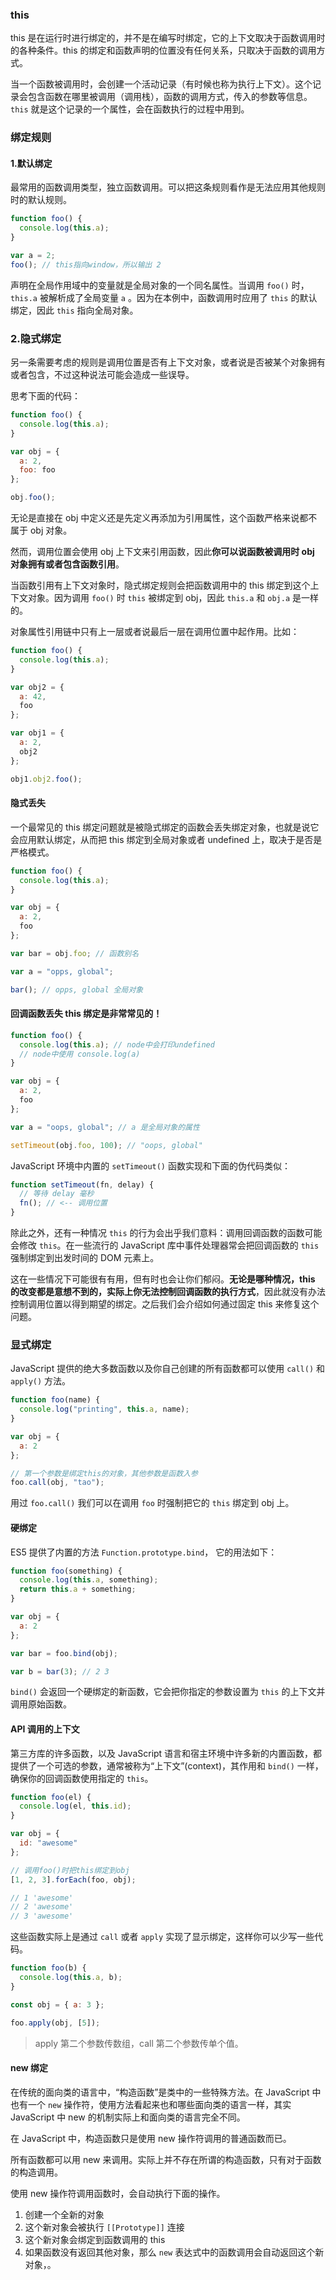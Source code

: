 ### this

this 是在运行时进行绑定的，并不是在编写时绑定，它的上下文取决于函数调用时的各种条件。this 的绑定和函数声明的位置没有任何关系，只取决于函数的调用方式。

当一个函数被调用时，会创建一个活动记录（有时候也称为执行上下文）。这个记录会包含函数在哪里被调用（调用栈），函数的调用方式，传入的参数等信息。`this` 就是这个记录的一个属性，会在函数执行的过程中用到。

### 绑定规则

#### 1.默认绑定

最常用的函数调用类型，独立函数调用。可以把这条规则看作是无法应用其他规则时的默认规则。

```js
function foo() {
  console.log(this.a);
}

var a = 2;
foo(); // this指向window，所以输出 2
```

声明在全局作用域中的变量就是全局对象的一个同名属性。当调用 `foo()` 时，`this.a` 被解析成了全局变量 `a` 。因为在本例中，函数调用时应用了 `this` 的默认绑定，因此 `this` 指向全局对象。

### 2.隐式绑定

另一条需要考虑的规则是调用位置是否有上下文对象，或者说是否被某个对象拥有或者包含，不过这种说法可能会造成一些误导。

思考下面的代码：

```js
function foo() {
  console.log(this.a);
}

var obj = {
  a: 2,
  foo: foo
};

obj.foo();
```

无论是直接在 obj 中定义还是先定义再添加为引用属性，这个函数严格来说都不属于 obj 对象。

然而，调用位置会使用 obj 上下文来引用函数，因此**你可以说函数被调用时 obj 对象拥有或者包含函数引用**。

当函数引用有上下文对象时，隐式绑定规则会把函数调用中的 this 绑定到这个上下文对象。因为调用 `foo()` 时 `this` 被绑定到 obj，因此 `this.a` 和 `obj.a` 是一样的。

对象属性引用链中只有上一层或者说最后一层在调用位置中起作用。比如：

```js
function foo() {
  console.log(this.a);
}

var obj2 = {
  a: 42,
  foo
};

var obj1 = {
  a: 2,
  obj2
};

obj1.obj2.foo();
```

#### 隐式丢失

一个最常见的 this 绑定问题就是被隐式绑定的函数会丢失绑定对象，也就是说它会应用默认绑定，从而把 this 绑定到全局对象或者 undefined 上，取决于是否是严格模式。

```js
function foo() {
  console.log(this.a);
}

var obj = {
  a: 2,
  foo
};

var bar = obj.foo; // 函数别名

var a = "opps, global";

bar(); // opps, global 全局对象
```

#### 回调函数丢失 this 绑定是非常常见的！

```js
function foo() {
  console.log(this.a); // node中会打印undefined
  // node中使用 console.log(a)
}

var obj = {
  a: 2,
  foo
};

var a = "oops, global"; // a 是全局对象的属性

setTimeout(obj.foo, 100); // "oops, global"
```

JavaScript 环境中内置的 `setTimeout()` 函数实现和下面的伪代码类似：

```js
function setTimeout(fn, delay) {
  // 等待 delay 毫秒
  fn(); // <-- 调用位置
}
```

除此之外，还有一种情况 `this` 的行为会出乎我们意料：调用回调函数的函数可能会修改 `this`。在一些流行的 JavaScript 库中事件处理器常会把回调函数的 `this` 强制绑定到出发时间的 DOM 元素上。

这在一些情况下可能很有有用，但有时也会让你们郁闷。**无论是哪种情况，this 的改变都是意想不到的，实际上你无法控制回调函数的执行方式**，因此就没有办法控制调用位置以得到期望的绑定。之后我们会介绍如何通过固定 this 来修复这个问题。

### 显式绑定

JavaScript 提供的绝大多数函数以及你自己创建的所有函数都可以使用 `call()` 和 `apply()` 方法。

```js
function foo(name) {
  console.log("printing", this.a, name);
}

var obj = {
  a: 2
};

// 第一个参数是绑定this的对象，其他参数是函数入参
foo.call(obj, "tao");
```

用过 `foo.call()` 我们可以在调用 `foo` 时强制把它的 `this` 绑定到 obj 上。

#### 硬绑定

ES5 提供了内置的方法 `Function.prototype.bind`， 它的用法如下：

```js
function foo(something) {
  console.log(this.a, something);
  return this.a + something;
}

var obj = {
  a: 2
};

var bar = foo.bind(obj);

var b = bar(3); // 2 3
```

`bind()` 会返回一个硬绑定的新函数，它会把你指定的参数设置为 `this` 的上下文并调用原始函数。

#### API 调用的上下文

第三方库的许多函数，以及 JavaScript 语言和宿主环境中许多新的内置函数，都提供了一个可选的参数，通常被称为“上下文”(context)，其作用和 `bind()` 一样，确保你的回调函数使用指定的 `this`。

```js
function foo(el) {
  console.log(el, this.id);
}

var obj = {
  id: "awesome"
};

// 调用foo()时把this绑定到obj
[1, 2, 3].forEach(foo, obj);

// 1 'awesome'
// 2 'awesome'
// 3 'awesome'
```

这些函数实际上是通过 `call` 或者 `apply` 实现了显示绑定，这样你可以少写一些代码。

```js
function foo(b) {
  console.log(this.a, b);
}

const obj = { a: 3 };

foo.apply(obj, [5]);
```

> apply 第二个参数传数组，call 第二个参数传单个值。

#### new 绑定

在传统的面向类的语言中，“构造函数”是类中的一些特殊方法。在 JavaScript 中也有一个 `new` 操作符，使用方法看起来也和哪些面向类的语言一样，其实 JavaScript 中 new 的机制实际上和面向类的语言完全不同。

在 JavaScript 中，构造函数只是使用 new 操作符调用的普通函数而已。

所有函数都可以用 new 来调用。实际上并不存在所谓的构造函数，只有对于函数的构造调用。

使用 new 操作符调用函数时，会自动执行下面的操作。

1. 创建一个全新的对象
2. 这个新对象会被执行 `[[Prototype]]` 连接
3. 这个新对象会绑定到函数调用的 this
4. 如果函数没有返回其他对象，那么 `new` 表达式中的函数调用会自动返回这个新对象，。
